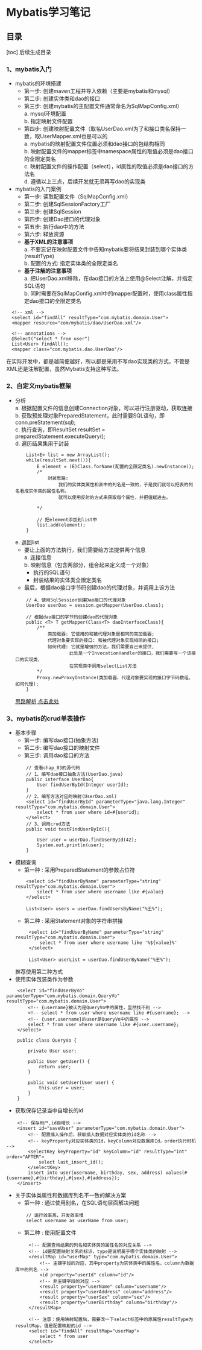 # Mybatis学习笔记   
## 目录   

[toc] 后续生成目录

### 1、mybatis入门  
  + mybatis的环境搭建   
    - 第一步: 创建maven工程并导入依赖（主要是mybatis和mysql）  
    - 第二步: 创建实体类和dao的接口  
    - 第三步: 创建mybatis的主配置文件通常命名为SqlMapConfig.xml）    
    a. mysql环境配置   
    b. 指定映射文件配置  
    - 第四步: 创建映射配置文件（取名UserDao.xml为了和接口类名保持一致，取UserMapper.xml也是可以的   
    a. mybatis的映射配置文件位置必须和dao接口的包结构相同  
    b. 映射配置文件的mapper标签中namespace属性的取值必须是dao接口的全限定类名  
    c. 映射配置文件的操作配置（select），id属性的取值必须是dao接口的方法名  
    d. 遵循以上三点，后续开发就无须再写dao的实现类  
  + mybatis的入门案例  
    - 第一步: 读取配置文件（SqlMapConfig.xml）  
    - 第二步: 创建SqlSessionFactory工厂  
    - 第三步: 创建SqlSession  
    - 第四步: 创建Dao接口的代理对象  
    - 第五步: 执行dao中的方法  
    - 第六步: 释放资源  
    - **基于XML的注意事项**  
      a. 不要忘记在映射配置文件中告知mybatis要将结果封装到哪个实体类(resultType)  
      b. 配置的方式: 指定实体类的全限定类名  
    - **基于注解的注意事项**  
      a. 把UserDao.xml移除，在dao接口的方法上使用@Select注解，并指定SQL语句  
      b. 同时需要在SqlMapConfig.xml中的mapper配置时，使用class属性指定dao接口的全限定类名  
  ```
    <!-- xml -->
    <select id="findAll" resultType="com.mybatis.domain.User">  
    <mapper resource="com/mybatis/dao/UserDao.xml"/> 
    
    <!-- annotations -->
    @Select("select * from user")
    List<User> findAll();
    <mapper class="com.mybatis.dao.UserDao"/>
  ```
  在实际开发中，都是越简便越好，所以都是采用不写dao实现类的方式。不管是XML还是注解配置，虽然Mybatis支持这种写法。
  
### 2、自定义mybatis框架  
  + 分析  
    a. 根据配置文件的信息创建Connection对象，可以进行注册驱动，获取连接  
    b. 获取预处理对象PreparedStatement，此时需要SQL语句，即conn.preStatement(sql);  
    c. 执行查询，即ResultSet resultSet = preparedStatement.executeQuery();  
    d. 遍历结果集用于封装  
    ```
        List<E> list = new ArrayList();
        while(resultSet.next()){
            E element = (E)Class.forName(配置的全限定类名).newInstance();
            /*
                封装思路:
                    我们的实体类属性和表中的列名是一致的，于是我们就可以把表的列名看成实体类的属性名称。
                    就可以使用反射的方式来获取每个属性，并把值赋进去。
                    
            */
            
            // 把element添加到list中
            list.add(element);
        }
    ```  
    e. 返回list 
    - 要让上面的方法执行，我们需要给方法提供两个信息  
      a. 连接信息  
      b. 映射信息（包含两部分，组合起来定义成一个对象）  
        + 执行的SQL语句  
        + 封装结果的实体类全限定类名  
    - 最后，根据dao接口字节码创建dao的代理对象，并调用上诉方法  
    ```
        // 4、使用SqlSession创建Dao接口的代理对象  
        UserDao userDao = session.getMapper(UserDao.class);
        
        // 根据dao接口的字节码创建dao的代理对象  
        public <T> T getMapper(Class<T> daoInterfaceClass){
            /**
                类加载器: 它使用的和被代理对象是相同的类加载器;
                代理对象要实现的接口: 和被代理对象实现相同的接口;  
                如何代理: 它就是增强的方法，我们需要自己来提供,
                        此处是一个InvocationHandler的接口，我们需要写一个该接口的实现类，
                        在实现类中调用selectList方法
            */
            Proxy.newProxyInstance(类加载器，代理对象要实现的接口字节码数组，如何代理);
        }
    ```
    [思路解析,点击此处](https://www.cnblogs.com/622-yzl/p/11003636.html)  
    
### 3、mybatis的crud单表操作  
  + 基本步骤  
    - 第一步: 编写dao接口(抽象方法)  
    - 第二步: 编写dao接口的映射文件  
    - 第三步: 调用dao接口的方法  
    ```
        // 查看chap_03的源代码
        // 1、编写dao接口抽象方法(UserDao.java)  
        public interface UserDao{
            User findUserById(Integer userId);
        }
        // 2、编写方法对应的映射(UserDao.xml)
        <select id="findUserById" parameterType="java.lang.Integer" resultType="com.mybatis.domain.User">
            select * from user where id=#{userid};
        </select>
        // 3、调用crud方法
        public void testFindUserById(){
    
            User user = userDao.findUserById(42);
            System.out.println(user);
        }   
    ```  
  + 模糊查询    
    - 第一种 : 采用PreparedStatement的参数占位符  
    ``` 
        <select id="findUserByName" parameterType="string" resultType="com.mybatis.domain.User">
            select * from user where username like #{value}
        </select>
    ```
    ```
        List<User> users = userDao.findUsersByName("%王%");       
    ```  
    - 第二种 : 采用Statement对象的字符串拼接  
    ```
         <select id="findUserByName" parameterType="string" resultType="com.mybatis.domain.User">
             select * from user where username like '%${value}%'
         </select>
    ```
    ```
         List<User> userList = userDao.findUserByName("%王%");
    ```
    推荐使用第二种方式  
  + 使用实体包装类作为参数   
  ```
      <select id="findUserByVo" parameterType="com.mybatis.domain.QueryVo" resultType="com.mybatis.domain.User">
          <!-- {username}被认为是QueryVo中的属性，显然找不到 -->
          <!-- select * from user where username like #{username}; -->
          <!-- {user.username}的user是QueryVo中的属性 -->
          select * from user where username like #{user.username};
      </select>  
  ```  
  ```
      public class QueryVo {
      
          private User user;
      
          public User getUser() {
              return user;
          }
      
          public void setUser(User user) {
              this.user = user;
          }
      }
  ```  
  + 获取保存记录当中自增长的id  
  ```
      <!-- 保存用户,id自增长 -->
      <insert id="saveUser" parameterType="com.mybatis.domain.User">
          <!-- 配置插入操作后，获取插入数据对应实体类的id名称 -->
          <!-- keyProperty对应实体类的Id，keyColumn对应数据库Id，order执行时机 -->
          <selectKey keyProperty="id" keyColumn="id" resultType="int" order="AFTER">
              select last_insert_id();
          </selectKey>
          insert into user(username, birthday, sex, address) values(#{username},#{birthday},#{sex},#{address});
      </insert>
  ```
  + 关于实体类属性和数据库列名不一致的解决方案  
    - 第一种 : 通过使用别名，在SQL语句层面解决问题  
    ```
        // 运行效率高，开发效率慢
        select username as userName from user;
    ```  
    - 第二种 : 使用配置文件  
    ```
         <!-- 配置查询结果的列名和实体类的属性名的对应关系 -->
         <!-- id是配置映射关系的标识，type是说明属于哪个实体类的映射 -->
         <resultMap id="userMap" type="com.mybatis.domain.User">
             <!-- 主键字段的对应，其中property为实体类中的属性名，column为数据库中的列名 -->
             <id property="userId" column="id"/>
             <!-- 非主键字段的对应 -->
             <result property="userName" column="username"/>
             <result property="userAddress" column="address"/>
             <result property="userSex" column="sex"/>
             <result property="userBirthday" column="birthday"/>
         </resultMap>
         
         <!-- 注意：使用映射配置后，需要改一下select标签中的原属性resultType为resultMap，值是配置映射的id -->
         <select id="findAll" resultMap="userMap">
             select * from user
         </select>
    ```  
    